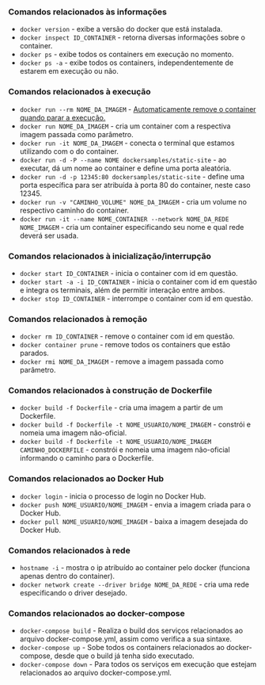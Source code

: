 ### Comandos relacionados às informações
* `docker version` - exibe a versão do docker que está instalada.
* `docker inspect ID_CONTAINER` - retorna diversas informações sobre o container.
* `docker ps` - exibe todos os containers em execução no momento.
* `docker ps -a` - exibe todos os containers, independentemente de estarem em execução ou não.

### Comandos relacionados à execução
* `docker run --rm NOME_DA_IMAGEM` - [Automaticamente remove o container quando parar a execução.](https://docs.docker.com/engine/reference/run/#clean-up---rm)
* `docker run NOME_DA_IMAGEM` - cria um container com a respectiva imagem passada como parâmetro.
* `docker run -it NOME_DA_IMAGEM` - conecta o terminal que estamos utilizando com o do container.
* `docker run -d -P --name NOME dockersamples/static-site` - ao executar, dá um nome ao container e define uma porta aleatória.
* `docker run -d -p 12345:80 dockersamples/static-site` - define uma porta específica para ser atribuída à porta 80 do container, neste caso 12345.
* `docker run -v "CAMINHO_VOLUME" NOME_DA_IMAGEM` - cria um volume no respectivo caminho do container.
* `docker run -it --name NOME_CONTAINER --network NOME_DA_REDE NOME_IMAGEM` - cria um container especificando seu nome e qual rede deverá ser usada.

### Comandos relacionados à inicialização/interrupção
* `docker start ID_CONTAINER` - inicia o container com id em questão.
* `docker start -a -i ID_CONTAINER` - inicia o container com id em questão e integra os terminais, além de permitir interação entre ambos.
* `docker stop ID_CONTAINER` - interrompe o container com id em questão.

### Comandos relacionados à remoção
* `docker rm ID_CONTAINER` - remove o container com id em questão.
* `docker container prune` - remove todos os containers que estão parados.
* `docker rmi NOME_DA_IMAGEM` - remove a imagem passada como parâmetro.

### Comandos relacionados à construção de Dockerfile
* `docker build -f Dockerfile` - cria uma imagem a partir de um Dockerfile.
* `docker build -f Dockerfile -t NOME_USUARIO/NOME_IMAGEM` - constrói e nomeia uma imagem não-oficial.
* `docker build -f Dockerfile -t NOME_USUARIO/NOME_IMAGEM CAMINHO_DOCKERFILE` - constrói e nomeia uma imagem não-oficial informando o caminho para o Dockerfile.

### Comandos relacionados ao Docker Hub
* `docker login` - inicia o processo de login no Docker Hub.
* `docker push NOME_USUARIO/NOME_IMAGEM` - envia a imagem criada para o Docker Hub.
* `docker pull NOME_USUARIO/NOME_IMAGEM` - baixa a imagem desejada do Docker Hub.

### Comandos relacionados à rede
* `hostname -i` - mostra o ip atribuído ao container pelo docker (funciona apenas dentro do container).
* `docker network create --driver bridge NOME_DA_REDE` - cria uma rede especificando o driver desejado.

### Comandos relacionados ao docker-compose
* `docker-compose build` - Realiza o build dos serviços relacionados ao arquivo docker-compose.yml, assim como verifica a sua sintaxe.
* `docker-compose up` - Sobe todos os containers relacionados ao docker-compose, desde que o build já tenha sido executado.
* `docker-compose down` - Para todos os serviços em execução que estejam relacionados ao arquivo docker-compose.yml.
